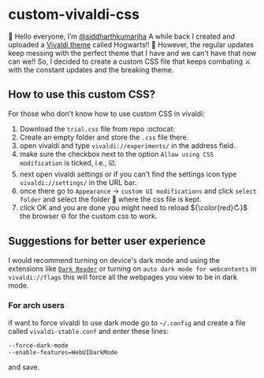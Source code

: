 # custom-vivaldi-css

👋 Hello everyone, I’m [@siddharthkumarjha](https://github.com/siddharthkumarjha)
A while back I created and uploaded a [Vivaldi theme](https://themes.vivaldi.net/themes/Qbnlj4pmJ2m) called Hogwarts!! 🏰
However, the regular updates keep messing with the perfect theme that I have and we can't have that now can we!!
So, I decided to create a custom CSS file that keeps combating ⚔️ with the constant updates and the breaking theme.

## How to use this custom CSS?

For those who don't know how to use custom CSS in vivaldi:

1. Download the ```trial.css``` file from repo :octocat:
2. Create an empty folder and store the ```.css``` file there.
2. open vivaldi and type ```vivaldi://experiments/``` in the address field.
3. make sure the checkbox next to the option ```Allow using CSS modification``` is ticked, i.e., :ballot_box_with_check:.
4. next open vivaldi settings or if you can't find the settings icon type ```vivaldi://settings/``` in the URL bar.
5. once there go to ```Appearance``` &rarr; ```custom UI modifications``` and click ```select folder``` and select the folder :open_file_folder: where the css file is kept.
6. click OK and you are done you might need to reload ${\color{red}↻}$ the browser :globe_with_meridians: for the custom css to work.

## Suggestions for better user experience

I would recommend turning on device's dark mode and using the extensions like [```Dark Reader```](https://chrome.google.com/webstore/detail/dark-reader/eimadpbcbfnmbkopoojfekhnkhdbieeh) or turning on ```auto dark mode for webcontents``` in ```vivaldi://flags``` this will force all the webpages you view to be in dark mode.

### For arch users 

if want to force vivaldi to use dark mode go to ```~/.config``` and create a file called ```vivaldi-stable.conf``` and enter these lines:

~~~
--force-dark-mode 
--enable-features=WebUIDarkMode
~~~

and save.
